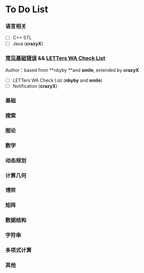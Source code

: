 # To Do List

### 语言相关

* [ ] C++ STL
* [ ] Java \(**crazyX**\)

### [常见基础错误](/chang-jian-ji-chu-cuo-wu-andand-letters-wa-check-list.md) && [LETTers WA Check List](/chang-jian-ji-chu-cuo-wu-andand-letters-wa-check-list/letters-wa-check-list.md)

Author：based from **nbyby **and **smile**, extended by **crazyX**

* [ ] LETTers WA Check List \(**nbyby** and **smile**\)
* [ ] Notification \(**crazyX**\)

### 基础

### 搜索

### 图论

### 数学

### 动态规划

### 计算几何

### 博弈

### 矩阵

### 数据结构

### 字符串

### 多项式计算

### 其他



